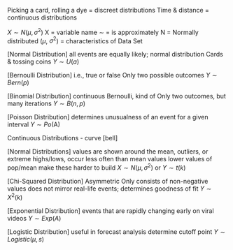 Picking a card, rolling a dye = discreet distributions
Time & distance = continuous distributions

$X \sim N (\mu, \sigma^2)$
X = variable name
$\sim$ = is approximately
N = Normally distributed
($\mu$, $\sigma^2$) = characteristics of Data Set

[Normal Distribution]
	all events are equally likely; normal distribution
	Cards & tossing coins
	$Y \sim U(a)$

[Bernoulli Distribution] 
	i.e., true or false 
	Only two possible outcomes
	$Y \sim Bern(p)$

[Binomial Distribution]
	continuous Bernoulli, kind of
	Only two outcomes, but many iterations
	$Y \sim B(n, p)$

[Poisson Distribution]
	determines unusualness of an event for a given interval
	$Y \sim Po($A$)$

Continuous Distributions - curve [bell]

[Normal Distributions]
	values are shown around the mean, outliers, or extreme highs/lows, occur less often than mean values
	lower values of pop/mean make these harder to build
	$X \sim N (\mu, \sigma^2)$
	or $Y \sim t(k)$

[Chi-Squared Distribution]
	Asymmetric
	Only consists of non-negative values
	does not mirror real-life events; determines goodness of fit
	$Y \sim X^2(k)$

[Exponential Distribution]
	events that are rapidly changing early on
	viral videos
	$Y \sim Exp(A)$

[Logistic Distribution]
	useful in forecast analysis
	determine cutoff point 
	$Y \sim Logistic (\mu, s)$